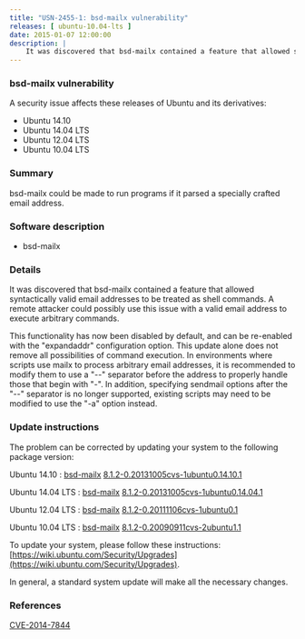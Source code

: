 ```yaml
---
title: "USN-2455-1: bsd-mailx vulnerability"
releases: [ ubuntu-10.04-lts ]
date: 2015-01-07 12:00:00
description: |
    It was discovered that bsd-mailx contained a feature that allowed syntactically valid email addresses to be treated as shell commands. A remote attacker could possibly use this issue with a valid email address to execute arbitrary commands.
--- 
```

 
### bsd-mailx vulnerability

A security issue affects these releases of Ubuntu and its derivatives:

* Ubuntu 14.10
* Ubuntu 14.04 LTS
* Ubuntu 12.04 LTS
* Ubuntu 10.04 LTS

### Summary

bsd-mailx could be made to run programs if it parsed a specially crafted email address.

### Software description

* bsd-mailx 

### Details

It was discovered that bsd-mailx contained a feature that allowed syntactically valid email addresses to be treated as shell commands. A remote attacker could possibly use this issue with a valid email address to execute arbitrary commands.

This functionality has now been disabled by default, and can be re-enabled with the &quot;expandaddr&quot; configuration option. This update alone does not remove all possibilities of command execution. In environments where scripts use mailx to process arbitrary email addresses, it is recommended to modify them to use a &quot;--&quot; separator before the address to properly handle those that begin with &quot;-&quot;. In addition, specifying sendmail options after the &quot;--&quot; separator is no longer supported, existing scripts may need to be modified to use the &quot;-a&quot; option instead. 

### Update instructions

The problem can be corrected by updating your system to the following package version:

Ubuntu 14.10
 : [bsd-mailx](https://launchpad.net/ubuntu/+source/bsd-mailx) <span> [8.1.2-0.20131005cvs-1ubuntu0.14.10.1](https://launchpad.net/ubuntu/+source/bsd-mailx/8.1.2-0.20131005cvs-1ubuntu0.14.10.1) </span> 

Ubuntu 14.04 LTS
 : [bsd-mailx](https://launchpad.net/ubuntu/+source/bsd-mailx) <span> [8.1.2-0.20131005cvs-1ubuntu0.14.04.1](https://launchpad.net/ubuntu/+source/bsd-mailx/8.1.2-0.20131005cvs-1ubuntu0.14.04.1) </span> 

Ubuntu 12.04 LTS
 : [bsd-mailx](https://launchpad.net/ubuntu/+source/bsd-mailx) <span> [8.1.2-0.20111106cvs-1ubuntu0.1](https://launchpad.net/ubuntu/+source/bsd-mailx/8.1.2-0.20111106cvs-1ubuntu0.1) </span> 

Ubuntu 10.04 LTS
 : [bsd-mailx](https://launchpad.net/ubuntu/+source/bsd-mailx) <span> [8.1.2-0.20090911cvs-2ubuntu1.1](https://launchpad.net/ubuntu/+source/bsd-mailx/8.1.2-0.20090911cvs-2ubuntu1.1) </span> 

To update your system, please follow these instructions: [https://wiki.ubuntu.com/Security/Upgrades](https://wiki.ubuntu.com/Security/Upgrades).

In general, a standard system update will make all the necessary changes. 

### References

 [CVE-2014-7844](http://people.ubuntu.com/~ubuntu-security/cve/CVE-2014-7844)
 
